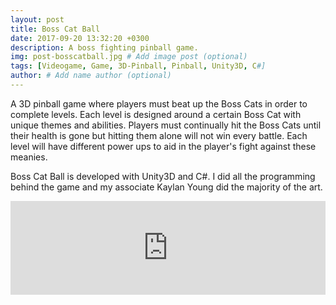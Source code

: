 ```yaml
---
layout: post
title: Boss Cat Ball
date: 2017-09-20 13:32:20 +0300
description: A boss fighting pinball game.
img: post-bosscatball.jpg # Add image post (optional)
tags: [Videogame, Game, 3D-Pinball, Pinball, Unity3D, C#]
author: # Add name author (optional)
---
```


A 3D pinball game where players must beat up the Boss Cats in order to complete levels.  Each level is designed around a certain Boss Cat with unique themes and abilities.  Players must continually hit the Boss Cats until their health is gone but hitting them alone will not win every battle.  Each level will have different power ups to aid in the player's fight against these meanies.

Boss Cat Ball is developed with Unity3D and C#.  I did all the programming behind the game and my associate Kaylan Young did the majority of the art.

<iframe width="100%" src="https://www.youtube.com/watch?v=AXvjTTzjscE" frameborder="0" gesture="media" allow="encrypted-media" allowfullscreen></iframe>
